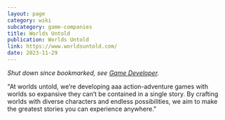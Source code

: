```yaml
---
layout: page
category: wiki
subcategory: game-companies
title: Worlds Untold
publication: Worlds Untold
link: https://www.worldsuntold.com/
date: 2023-11-29
---
```


*Shut down since bookmarked, see [Game Developer](https://www.gamedeveloper.com/business/mac-walters-worlds-untold-freeze-funding).*

"At worlds untold, we’re developing aaa action-adventure games with worlds so expansive they can’t be contained in a single story. By crafting worlds with diverse characters and endless possibilities, we aim to make the greatest stories you can experience anywhere."
